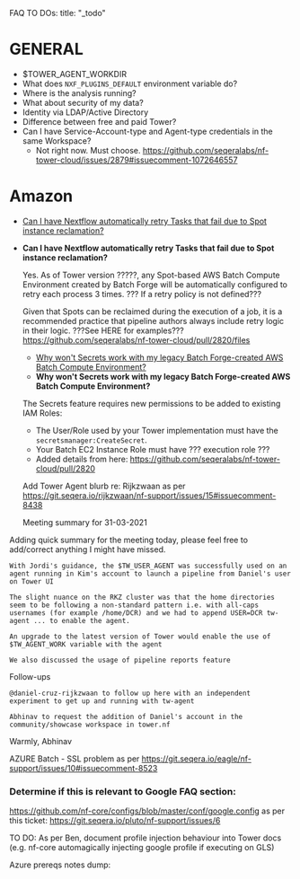 FAQ TO DOs:
title: "\_todo"

# GENERAL

- $TOWER_AGENT_WORKDIR
- What does `NXF_PLUGINS_DEFAULT` environment variable do?
- Where is the analysis running?
- What about security of my data?
- Identity via LDAP/Active Directory
- Difference between free and paid Tower?
- Can I have Service-Account-type and Agent-type credentials in the same Workspace?
  - Not right now. Must choose. https://github.com/seqeralabs/nf-tower-cloud/issues/2879#issuecomment-1072646557

# Amazon

- [Can I have Nextflow automatically retry Tasks that fail due to Spot instance reclamation?](#aws_spot_retry)
- **Can I have Nextflow automatically retry Tasks that fail due to Spot instance reclamation?** <a id="aws_spot_retry"></a>

  Yes. As of Tower version ?????, any Spot-based AWS Batch Compute Environment created by Batch Forge will be automatically configured to retry each process 3 times. ??? If a retry policy is not defined???

  Given that Spots can be reclaimed during the execution of a job, it is a recommended practice that pipeline authors always include retry logic in their logic. ???See HERE for examples???
  https://github.com/seqeralabs/nf-tower-cloud/pull/2820/files

  - [Why won't Secrets work with my legacy Batch Forge-created AWS Batch Compute Environment?](aws_secrets_legacy)
  - **Why won't Secrets work with my legacy Batch Forge-created AWS Batch Compute Environment?** <a id="aws_secrets_legacy"></a>

  The Secrets feature requires new permissions to be added to existing IAM Roles:

  - The User/Role used by your Tower implementation must have the `secretsmanager:CreateSecret`.
  - Your Batch EC2 Instance Role must have ??? execution role ???
  - Added details from here: https://github.com/seqeralabs/nf-tower-cloud/pull/2820

  Add Tower Agent blurb re: Rijkzwaan as per https://git.seqera.io/rijkzwaan/nf-support/issues/15#issuecomment-8438

  Meeting summary for 31-03-2021

Adding quick summary for the meeting today, please feel free to add/correct anything I might have missed.

    With Jordi's guidance, the $TW_USER_AGENT was successfully used on an agent running in Kim's account to launch a pipeline from Daniel's user on Tower UI

    The slight nuance on the RKZ cluster was that the home directories seem to be following a non-standard pattern i.e. with all-caps usernames (for example /home/DCR) and we had to append USER=DCR tw-agent ... to enable the agent.

    An upgrade to the latest version of Tower would enable the use of $TW_AGENT_WORK variable with the agent

    We also discussed the usage of pipeline reports feature

Follow-ups

    @daniel-cruz-rijkzwaan to follow up here with an independent experiment to get up and running with tw-agent

    Abhinav to request the addition of Daniel's account in the community/showcase workspace in tower.nf

Warmly,
Abhinav

AZURE Batch - SSL problem as per https://git.seqera.io/eagle/nf-support/issues/10#issuecomment-8523

### Determine if this is relevant to Google FAQ section:

https://github.com/nf-core/configs/blob/master/conf/google.config as per this ticket: https://git.seqera.io/pluto/nf-support/issues/6

TO DO: As per Ben, document profile injection behaviour into Tower docs (e.g. nf-core automagically injecting google profile if executing on GLS)

Azure prereqs notes dump:

<!-- To do: Write section on this. Use Application Gateway. Blurb about why  -->

<!-- ? Where to get from? [Free managed cert through App Service. Can generate own. Can buy from Azure (via GoDaddy). Store in Azure Key Vault](https://docs.microsoft.com/en-us/azure/app-service/configure-ssl-certificate) -->
<!-- ### Option 1: Microsoft-Specific -->
<!-- ? This is? [Application Gateway with TLS](https://docs.microsoft.com/en-us/azure/application-gateway/create-ssl-portal), [Application Gateway DNS](https://docs.microsoft.com/en-us/azure/application-gateway/application-gateway-faq), route traffic via DNS system (Route53/Azure DNS) -->

<!-- App service seems to offer DNS and certs but appears to be a full deployment solution - no need for the VM. -->
<!-- URL xxxxx.azurewebsites.net -> seems to allow custom domains (can buy from Azure) -->

